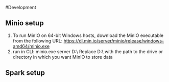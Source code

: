 #Development

## Minio setup
1) To run MinIO on 64-bit Windows hosts, download the MinIO executable from the following URL:
    https://dl.min.io/server/minio/release/windows-amd64/minio.exe
2) run in CLI:
    minio.exe server D:\ 
Replace D:\ with the path to the drive or directory in which you want MinIO to store data   

## Spark setup
